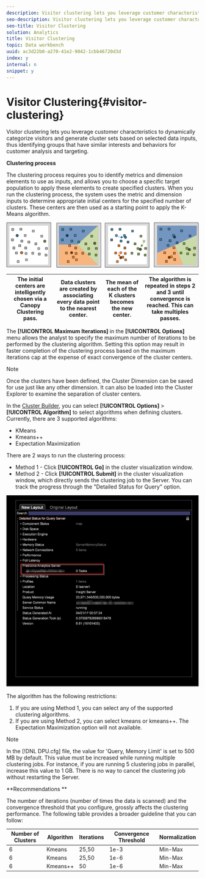 ```yaml
---
description: Visitor clustering lets you leverage customer characteristics to dynamically categorize visitors and generate cluster sets based on selected data inputs, thus identifying groups that have similar interests and behaviors for customer analysis and targeting.
seo-description: Visitor clustering lets you leverage customer characteristics to dynamically categorize visitors and generate cluster sets based on selected data inputs, thus identifying groups that have similar interests and behaviors for customer analysis and targeting.
seo-title: Visitor Clustering
solution: Analytics
title: Visitor Clustering
topic: Data workbench
uuid: ac3d22b0-a270-41e2-9042-1cbb46720d3d
index: y
internal: n
snippet: y
---
```


# Visitor Clustering{#visitor-clustering}

Visitor clustering lets you leverage customer characteristics to dynamically categorize visitors and generate cluster sets based on selected data inputs, thus identifying groups that have similar interests and behaviors for customer analysis and targeting.

 **Clustering process**

The clustering process requires you to identify metrics and dimension elements to use as inputs, and allows you to choose a specific target population to apply these elements to create specified clusters. When you run the clustering process, the system uses the metric and dimension inputs to determine appropriate initial centers for the specified number of clusters. These centers are then used as a starting point to apply the K-Means algorithm. 

![](assets/K_algorithm.png)

|  The initial centers are intelligently chosen via a Canopy Clustering pass.  | Data clusters are created by associating every data point to the nearest center.  | The mean of each of the K clusters becomes the new center.  | The algorithm is repeated in steps 2 and 3 until convergence is reached. This can take multiples passes.  |
|---|---|---|---|

The **[!UICONTROL Maximum Iterations]** in the **[!UICONTROL Options]** menu allows the analyst to specify the maximum number of iterations to be performed by the clustering algorithm. Setting this option may result in faster completion of the clustering process based on the maximum iterations cap at the expense of exact convergence of the cluster centers.

>[!NOTE]
>
>Once the clusters have been defined, the Cluster Dimension can be saved for use just like any other dimension. It can also be loaded into the Cluster Explorer to examine the separation of cluster centers.

In the [Cluster Builder](https://marketing.adobe.com/resources/help/en_US/insight/client/c_visitor_cluster.html), you can select **[!UICONTROL Options]** > **[!UICONTROL Algorithm]** to select algorithms when defining clusters. Currently, there are 3 supported algorithms:

* KMeans 
* Kmeans++ 
* Expectation Maximization

There are 2 ways to run the clustering process:

* Method 1 - Click **[!UICONTROL Go]** in the cluster visualization window. 
* Method 2 - Click **[!UICONTROL Submit]** in the cluster visualization window, which directly sends the clustering job to the Server. You can track the progress through the "Detailed Status for Query" option.

![](assets/dwb_visitorclustering.png)

The algorithm has the following restrictions:

1. If you are using Method 1, you can select any of the supported clustering algorithms. 
1. If you are using Method 2, you can select kmeans or kmeans++. The Expectation Maximization option will not available.

>[!NOTE]
>
>In the [!DNL DPU.cfg] file, the value for 'Query, Memory Limit' is set to 500 MB by default. This value must be increased while running multiple clustering jobs. For instance, if you are running 5 clustering jobs in parallel, increase this value to 1 GB. There is no way to cancel the clustering job without restarting the Server.

**Recommendations **

The number of iterations (number of times the data is scanned) and the convergence threshold that you configure, grossly affects the clustering performance. The following table provides a broader guideline that you can follow:

|  Number of Clusters  | Algorithm  | Iterations  | Convergence Threshold  | Normalization  |
|---|---|---|---|---|
|  6  | Kmeans  | 25,50  | 1e-3  | Min-Max  |
|  6  | Kmeans  | 25,50  | 1e-6  | Min-Max  |
|  6  | Kmeans++  | 50  | 1e-6  | Min-Max  |


